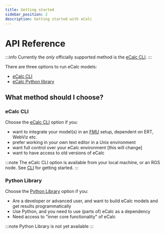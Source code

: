```yaml
---
title: Getting started
sidebar_position: 2
description: Getting started with eCalc
---
```


# API Reference

:::info
Currently the *only* officially supported method is the [eCalc CLI](cli/index.md).
:::

There are three options to run eCalc models:

- [eCalc CLI](cli/index.md)
- [eCalc Python library](library/index.md)

## What method should I choose?

### eCalc CLI
Choose the [eCalc CLI](cli/index.md) option if you:

- want to integrate your model(s) in an [FMU](https://wiki.equinor.com/wiki/index.php/FMU_portal_home) setup, dependent on ERT, WebViz etc.
- prefer working in your own text editor in a Unix environment
- want full control over your eCalc environment [this will change]
- want to have access to old versions of eCalc

:::note
The eCalc CLI option is available from your local machine, or an RGS node. See [CLI](cli/index.md) for getting started.
:::

### Python Library
Choose the [Python Library](library/index.md) option if you:

- Are a developer or advanced user, and want to build eCalc models and get results programmatically
- Use Python, and you need to use (parts of) eCalc as a dependency
- Need access to "inner core functionality" of eCalc

:::note
Python Library is not yet available
:::